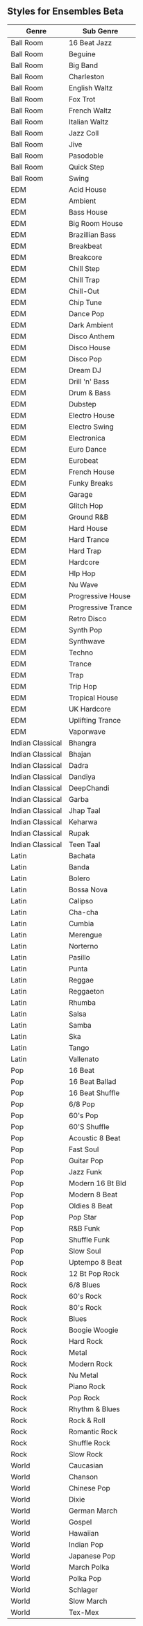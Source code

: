 ## Styles for Ensembles Beta

| Genre            | Sub Genre          |
| ---------------- | ------------------ |
| Ball Room        | 16 Beat Jazz       |
| Ball Room        | Beguine            |
| Ball Room        | Big Band           |
| Ball Room        | Charleston         |
| Ball Room        | English Waltz      |
| Ball Room        | Fox Trot           |
| Ball Room        | French Waltz       |
| Ball Room        | Italian Waltz      |
| Ball Room        | Jazz Coll          |
| Ball Room        | Jive               |
| Ball Room        | Pasodoble          |
| Ball Room        | Quick Step         |
| Ball Room        | Swing              |
| EDM              | Acid House         |
| EDM              | Ambient            |
| EDM              | Bass House         |
| EDM              | Big Room House     |
| EDM              | Brazillian Bass    |
| EDM              | Breakbeat          |
| EDM              | Breakcore          |
| EDM              | Chill Step         |
| EDM              | Chill Trap         |
| EDM              | Chill-Out          |
| EDM              | Chip Tune          |
| EDM              | Dance Pop          |
| EDM              | Dark Ambient       |
| EDM              | Disco Anthem       |
| EDM              | Disco House        |
| EDM              | Disco Pop          |
| EDM              | Dream DJ           |
| EDM              | Drill 'n' Bass     |
| EDM              | Drum & Bass        |
| EDM              | Dubstep            |
| EDM              | Electro House      |
| EDM              | Electro Swing      |
| EDM              | Electronica        |
| EDM              | Euro Dance         |
| EDM              | Eurobeat           |
| EDM              | French House       |
| EDM              | Funky Breaks       |
| EDM              | Garage             |
| EDM              | Glitch Hop         |
| EDM              | Ground R&B         |
| EDM              | Hard House         |
| EDM              | Hard Trance        |
| EDM              | Hard Trap          |
| EDM              | Hardcore           |
| EDM              | HIp Hop            |
| EDM              | Nu Wave            |
| EDM              | Progressive House  |
| EDM              | Progressive Trance |
| EDM              | Retro Disco        |
| EDM              | Synth Pop          |
| EDM              | Synthwave          |
| EDM              | Techno             |
| EDM              | Trance             |
| EDM              | Trap               |
| EDM              | Trip Hop           |
| EDM              | Tropical House     |
| EDM              | UK Hardcore        |
| EDM              | Uplifting Trance   |
| EDM              | Vaporwave          |
| Indian Classical | Bhangra            |
| Indian Classical | Bhajan             |
| Indian Classical | Dadra              |
| Indian Classical | Dandiya            |
| Indian Classical | DeepChandi         |
| Indian Classical | Garba              |
| Indian Classical | Jhap Taal          |
| Indian Classical | Keharwa            |
| Indian Classical | Rupak              |
| Indian Classical | Teen Taal          |
| Latin            | Bachata            |
| Latin            | Banda              |
| Latin            | Bolero             |
| Latin            | Bossa Nova         |
| Latin            | Calipso            |
| Latin            | Cha-cha            |
| Latin            | Cumbia             |
| Latin            | Merengue           |
| Latin            | Norterno           |
| Latin            | Pasillo            |
| Latin            | Punta              |
| Latin            | Reggae             |
| Latin            | Reggaeton          |
| Latin            | Rhumba             |
| Latin            | Salsa              |
| Latin            | Samba              |
| Latin            | Ska                |
| Latin            | Tango              |
| Latin            | Vallenato          |
| Pop              | 16 Beat            |
| Pop              | 16 Beat Ballad     |
| Pop              | 16 Beat Shuffle    |
| Pop              | 6/8 Pop            |
| Pop              | 60's Pop           |
| Pop              | 60'S Shuffle       |
| Pop              | Acoustic 8 Beat    |
| Pop              | Fast Soul          |
| Pop              | Guitar Pop         |
| Pop              | Jazz Funk          |
| Pop              | Modern 16 Bt Bld   |
| Pop              | Modern 8 Beat      |
| Pop              | Oldies 8 Beat      |
| Pop              | Pop Star           |
| Pop              | R&B Funk           |
| Pop              | Shuffle Funk       |
| Pop              | Slow Soul          |
| Pop              | Uptempo 8 Beat     |
| Rock             | 12 Bt Pop Rock     |
| Rock             | 6/8 Blues          |
| Rock             | 60's Rock          |
| Rock             | 80's Rock          |
| Rock             | Blues              |
| Rock             | Boogie Woogie      |
| Rock             | Hard Rock          |
| Rock             | Metal              |
| Rock             | Modern Rock        |
| Rock             | Nu Metal           |
| Rock             | Piano Rock         |
| Rock             | Pop Rock           |
| Rock             | Rhythm & Blues     |
| Rock             | Rock & Roll        |
| Rock             | Romantic Rock      |
| Rock             | Shuffle Rock       |
| Rock             | Slow Rock          |
| World            | Caucasian          |
| World            | Chanson            |
| World            | Chinese Pop        |
| World            | Dixie              |
| World            | German March       |
| World            | Gospel             |
| World            | Hawaiian           |
| World            | Indian Pop         |
| World            | Japanese Pop       |
| World            | March Polka        |
| World            | Polka Pop          |
| World            | Schlager           |
| World            | Slow March         |
| World            | Tex-Mex            |
